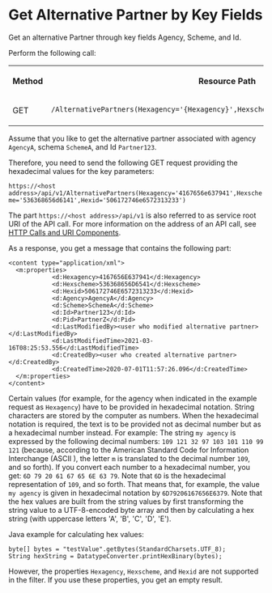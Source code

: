 <!-- loiob8bd3fb65e034b8da66239bd8630c567 -->

# Get Alternative Partner by Key Fields

Get an alternative Partner through key fields Agency, Scheme, and Id.



Perform the following call:


<table>
<tr>
<th valign="top">

Method



</th>
<th valign="top">

Resource Path



</th>
</tr>
<tr>
<td valign="top">

GET



</td>
<td valign="top">

 `/AlternativePartners(Hexagency='{Hexagency}',Hexscheme='{Hexscheme}',Hexid='{Hexid}')` 



</td>
</tr>
</table>

Assume that you like to get the alternative partner associated with agency `AgencyA`, schema `SchemeA`, and Id `Partner123`.

Therefore, you need to send the following GET request providing the hexadecimal values for the key parameters:

`https://<host address>/api/v1/AlternativePartners(Hexagency='4167656e637941',Hexscheme='536368656d6141',Hexid='506172746e6572313233')`

The part `https://<host address>/api/v1` is also referred to as service root URI of the API call. For more information on the address of an API call, see [HTTP Calls and URI Components](http-calls-and-uri-components-ca75e12.md).

As a response, you get a message that contains the following part:

```
<content type="application/xml">
  <m:properties>
            <d:Hexagency>4167656E637941</d:Hexagency>
            <d:Hexscheme>536368656D6541</d:Hexscheme>
            <d:Hexid>506172746E6572313233</d:Hexid>
            <d:Agency>AgencyA</d:Agency>
            <d:Scheme>SchemeA</d:Scheme>
            <d:Id>Partner123</d:Id>
            <d:Pid>PartnerZ</d:Pid>
            <d:LastModifiedBy><user who modified alternative partner></d:LastModifiedBy>
            <d:LastModifiedTime>2021-03-16T08:25:53.556</d:LastModifiedTime>
            <d:CreatedBy><user who created alternative partner></d:CreatedBy>
            <d:CreatedTime>2020-07-01T11:57:26.096</d:CreatedTime>
  </m:properties>
</content>
```



Certain values \(for example, for the agency when indicated in the example request as `Hexagency`\) have to be provided in hexadecimal notation. String characters are stored by the computer as numbers. When the hexadecimal notation is required, the text is to be provided not as decimal number but as a hexadecimal number instead. For example: The string `my agency` is expressed by the following decimal numbers: `109 121 32 97 103 101 110 99 121` \(because, according to the American Standard Code for Information Interchange \(ASCII \), the letter `m` is translated to the decimal number `109`, and so forth\). If you convert each number to a hexadecimal number, you get: `6D 79 20 61 67 65 6E 63 79`. Note that `6D` is the hexadecimal representation of `109`, and so forth. That means that, for example, the value `my agency` is given in hexadecimal notation by `6D79206167656E6379`. Note that the hex values are built from the string values by first transforming the string value to a UTF-8-encoded byte array and then by calculating a hex string \(with uppercase letters 'A', 'B', 'C', 'D', 'E'\).

Java example for calculating hex values:

```
byte[] bytes = "testValue".getBytes(StandardCharsets.UTF_8);
String hexString = DatatypeConverter.printHexBinary(bytes);
```



However, the properties `Hexagency`, `Hexscheme`, and `Hexid` are not supported in the filter. If you use these properties, you get an empty result.

